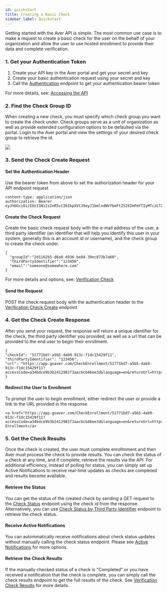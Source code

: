 ```yaml
---
id: quickstart
title: Creating a Basic Check
sidebar_label: Quickstart
---
```


<p>Getting started with the Aver API is simple.  The most common use case is to make a request to create a basic check for the user on the behalf of your organization and allow the user to use hosted enrollment to provide their data and complete verification.</p>

### 1. Get your Authentication Token
1. Create your API key in the Aver portal and get your secret and key
2. Create your basic authentication request using your secret and key
3. Call the <a href="/docs/auth">Authentication</a> endpoint to get your authentication bearer token

For more details, see: <a href="/docs/accessing">Accessing the API</a>

### 2. Find the Check Group ID
When creating a new check, you must specify which check group you want to create the check under.  Check groups serve as a unit of organization as well as provide extended configuration options to be defaulted via the portal.  Login to the Aver portal and view the settings of your desired check group to retrieve the id.
<p>
<img src="/img/get-group-id.jpg"></img>
</p>

### 3. Send the Check Create Request
#### Set the Authentication Header
Use the bearer token from above to set the authorization header for your API endpoint request
```
content-type: application/json
authorization: Bearer eyJhbGciOiJIUzI1NiIsInR5cCI6IkpXVCJ9eyJ1bmlxdWVfbmFtZSI6ImFmYTIyMTczLTZhNDYtNDc2MS04MzA4LTI3YWQ0YjIxMWM0MCIsInJvbGUiOiJQb3J0YWxVc2VyIiwiaHR0cDovL3NjaGVtYXMubWljcm9zb2Z0LmNvbS93cy8yMDA4LzA2L2lkZW50aXR5L2NsYWltcy91c2VyZGF0YSI6IntcIklkXCI6XCJhZmEyMjE3My02YTQ2LTQ3NjEtODMwOC0yN2FkNGIyMTFjNDBcIixcIkF1dGhUeXBlXCI6MixcIkRhdGFcIjpudWxsfSIsIm5iZiI6MTU3MDE5NjE4NiwiZXhwIjoxNTcwMTk5Nzg2LCJpYXQiOjE1NzAxOTYxODYsImlzcyI6InNlbGYiLCJhdWQiOiJodHRwOi8vZ29hdmVyLmNvbSJ9XZmHyGIVurCvpsNM8RACzz9jReafpww9hrr3vyr4
```

#### Create the Check Request
Create the basic check request body with the e-mail address of the user, a third party identifier (an identifier that will help you identify this user in your system, generally this is an account id or username), and the check group to create the check under.
```
{
  "groupId":"2d1162b5-d6a8-4936-be84-39ec873b7a60",
  "thirdPartyIdentifier":"123456",
  "email":"someone@somewhere.com"
}
```
For more details and options, see: <a href="/docs/check">Verification Check</a>

#### Send the Request
POST the check request body with the authentication header to the <a href="/docs/check#post-apicheckcreate">Verification Check Create</a> endpoint

### 4. Get the Check Create Response
After you send your request, the response will return a unique identifier for the check, the third party identifier you provided, as well as a url that can be provided to the end user to begin their enrollment.
```
{
"checkId": "51771bd7-a5b5-4ab9-913c-f1dc15429f11",
"thirdPartyIdentifier": "123456",
"url": "https://app.goaver.com/CheckEnrollment/51771bd7-a5b5-4ab9-913c-f1dc15429f11?accessCode=a34bdce9b3b2412981f3aac6cb46ee3d&language=en&returnUrl=https%3a%2f%2fwww.yoursite.com%2fpage"
}
```

#### Redirect the User to Enrollment
To prompt the user to begin enrollment, either redirect the user or provide a link to the URL provided in the response
```
<a href="https://app.goaver.com/CheckEnrollment/51771bd7-a5b5-4ab9-913c-f1dc15429f11?accessCode=a34bdce9b3b2412981f3aac6cb46ee3d&language=en&returnUrl=https%3a%2f%2fwww.yoursite.com%2fpage">Begin Enrollment</a>
```

### 5. Get the Check Results
Once the check is created, the user must complete enrollmment and then Aver must process the check to provide results.  You can check the status of a check at any time, and if complete, retrieve the results via the API.  For additional efficiency, instead of polling for status, you can simply set up Active Notifications to receive real-time updates as checks are completed and results become available.

#### Retrieve the Status
You can get the status of the created check by sending a GET request to the <a href="/docs/check#get-apicheckid">Check Status</a> endpoint using the check id from the response.  Alternatively, you can use <a href="/docs/check#get-apicheckid">Check Status by Third Party Identifier</a> endpoint to retrieve the check status.

#### Receive Active Notifications
You can autommatically receive notifications about check status updates without manually calling the check status endpoint.  Please see <a href="/docs/webhook">Active Notifications</a> for more options.

#### Retrieve the Check Results
If the manually checked status of a check is "Completed" or you have received a notification that the check is complete, you can simply call the check results endpoint to get the full results of the check.  See <a href="/docs/check#get-apicheckidresults">Verification Check Results</a> for more details.
